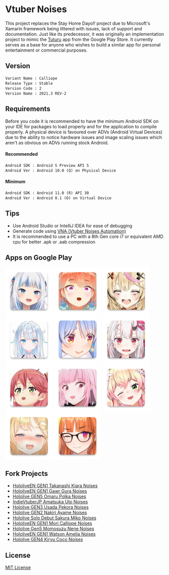 # Vtuber Noises
This project replaces the Stay Home Dayo!! project due to Microsoft's Xamarin framework being littered with issues, lack of support and documentation. Just like its predecessor, it was originally an implementation project to mimic the <a href="https://play.google.com/store/apps/details?id=com.VizegrafIndie.Tuturu&hl=en_SG&gl=US">Tuturu</a> app from the Google Play Store. It currently serves as a base for anyone who wishes to build a similar app for personal entertainment or commercial purposes.

## Version  
~~~
Variant Name : Calliope
Release Type : Stable
Version Code : 2
Version Name : 2021.3 REV-2
~~~

## Requirements
Before you code it is recommended to have the minimum Android SDK on your IDE for packages to load properly and for the application to compile properly. A physical device is favoured over ADVs (Android Virtual Devices) due to the ability to notice hardware issues and image scaling issues which aren't as obvious on ADVs running stock Android.

#### Recommended
~~~
Android SDK : Android S Preview API S
Android Ver : Android 10.0 (Q) on Physical Device
~~~
#### Minimum
~~~
Android SDK : Android 11.0 (R) API 30
Android Ver : Android 8.1 (O) on Virtual Device
~~~

## Tips
* Use Android Studio or IntelliJ IDEA for ease of debugging
* Generate code using <a href="https://github.com/YuzuMin/VtuberNoisesAutomation/releases/download/1/VNA.zip">VNA (Vtuber Noises Automation)</a>
* It is recommended to use a PC with a 8th Gen core i7 or equivalent AMD cpu for better .apk or .aab compression

## Apps on Google Play
[<img src="Assets/gura.png"
alt="Gura Noises"
height="150">](https://play.google.com/store/apps/details?id=com.yuzumin.guranoises)
[<img src="Assets/kiara.png"
alt="Kiara Noises"
height="150">](https://play.google.com/store/apps/details?id=com.yuzumin.kiaranoise)
[<img src="Assets/polka.png"
alt="Polka Noises"
height="150">](https://play.google.com/store/apps/details?id=com.yuzumin.polkanoises)
[<img src="Assets/uto.png"
alt="Uto Noises"
height="150">](https://play.google.com/store/apps/details?id=com.yuzumin.utonoises)
[<img src="Assets/pekora.png"
alt="Pekora Noises"
height="150">](https://play.google.com/store/apps/details?id=com.yuzumin.pekoranoises)
[<img src="Assets/ayame.png"
alt="Ayame Noises"
height="150">](https://play.google.com/store/apps/details?id=com.yuzumin.ayamenoises)
[<img src="Assets/miko.png"
alt="Miko Noises"
height="150">](https://play.google.com/store/apps/details?id=com.yuzumin.mikonoises)
[<img src="Assets/calliope.png"
alt="Calliope Noises"
height="150">](https://play.google.com/store/apps/details?id=com.yuzumin.calliopenoises)
[<img src="Assets/nene.png"
alt="Nene Noises"
height="150">](https://play.google.com/store/apps/details?id=com.yuzumin.nenenoises)
[<img src="Assets/amelia.png"
alt="Amelia Noises"
height="150">](https://play.google.com/store/apps/details?id=com.yuzumin.amelianoises)
[<img src="Assets/coco.png"
alt="Coco Noises"
height="150">](https://play.google.com/store/apps/details?id=com.yuzumin.coconoises)

## Fork Projects
* <a href="https://github.com/YuzuMin/HololiveEN-GEN1-Takanashi-Kiara-Noises">HololiveEN GEN1 Takanashi Kiara Noises</a>
* <a href="https://github.com/YuzuMin/HololiveEN-GEN1-Gawr-Gura-Noises">HololiveEN GEN1 Gawr Gura Noises</a>
* <a href="https://github.com/YuzuMin/Hololive-GEN5-Omaru-Polka-Noises">Hololive GEN5 Omaru Polka Noises</a>
* <a href="https://github.com/YuzuMin/IndieVtuberJP-Amatsuka-Uto-Noises">IndieVtuberJP Amatsuka Uto Noises</a>
* <a href="https://github.com/YuzuMin/Hololive-GEN3-Usada-Pekora-Noises">Hololive GEN3 Usada Pekora Noises</a>
* <a href="https://github.com/YuzuMin/Hololive-GEN2-Nakiri-Ayame-Noises">Hololive GEN2 Nakiri Ayame Noises</a>
* <a href="https://github.com/YuzuMin/Hololive-Solo-Debut-Sakura-Miko-Noises">Hololive Solo Debut Sakura Miko Noises</a>
* <a href="https://github.com/YuzuMin/HololiveEN-GEN1-Mori-Calliope-Noises-">HololiveEN GEN1 Mori Calliope Noises</a>
* <a href="https://github.com/YuzuMin/Hololive-Gen5-Momosuzu-Nene-Noises">Hololive Gen5 Momosuzu Nene Noises</a>
* <a href="https://github.com/YuzuMin/HololiveEN-GEN1-Watson-Amelia-Noises">HololiveEN GEN1 Watson Amelia Noises</a>
* <a href="https://github.com/YuzuMin/Hololive-GEN4-Kiryu-Coco-Noises">Hololive GEN4 Kiryu Coco Noises</a>


## License  
<a href="LICENSE">MIT License</a>
